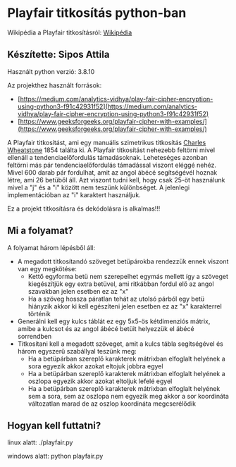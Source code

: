 # Playfair titkosítás python-ban

Wikipédia a Playfair titkosításról: [Wikipédia](https://en.wikipedia.org/wiki/Playfair_cipher)

## Készítette: Sipos Attila

Használt python verzió: 3.8.10

Az projekthez használt források:
- [https://medium.com/analytics-vidhya/play-fair-cipher-encryption-using-python3-f91c42931f52](https://medium.com/analytics-vidhya/play-fair-cipher-encryption-using-python3-f91c42931f52)
- [https://www.geeksforgeeks.org/playfair-cipher-with-examples/](https://www.geeksforgeeks.org/playfair-cipher-with-examples/)

A Playfair titkosítást, ami egy manuális szimetrikus titkosítás [Charles Wheatstone](https://en.wikipedia.org/wiki/Charles_Wheatstone) 1854 találta ki. A Playfair titkosítást nehezebb feltörni mivel ellenáll a tendenciaelőfordulás támadásoknak. Leheteséges azonban feltörni más pár tendenciaelőfordulás támadással viszont eléggé nehéz. Mivel 600 darab pár fordulhat, amit az angol ábécé segítségévél hoznak létre, ami 26 betüből áll. Azt viszont tudni kell, hogy csak 25-öt használunk mivel a "j" és a "i" között nem teszünk különbséget. A jelenlegi implementációban az "i" karaktert használjuk.

Ez a projekt titkosításra és dekódolásra is alkalmas!!!

## Mi a folyamat?

A folyamat három lépésből áll:
- A megadott titkosítandó szöveget betüpárokba rendezzük ennek viszont van egy megkötése:
    - Kettő egyforma betü nem szerepelhet egymás mellett így a szöveget kiegészítjük egy extra betüvel, ami ritkábban fordul elő az angol szavakban jelen esetben ez az "x"
    - Ha a szöveg hossza páratlan tehát az utolsó párból egy betü hiányzik akkor ki kell egészíteni jelen esetben ez az "x" karakterrel történik
- Generálni kell egy kulcs táblát ez egy 5x5-ös kétdimenziós mátrix, amibe a kulcsot és az angol ábécé betüit helyezzük el ábécé sorrendben
- Titkosítani kell a megadott szöveget, amit a kulcs tábla segítségével és három egyszerű szabállyal teszünk meg:
    - Ha a betüpárban szereplő karakterek mátrixban elfoglalt helyének a sora egyezik akkor azokat eltojuk jobbra egyel
    - Ha a betüpárban szereplő karakterek mátrixban elfoglalt helyének a oszlopa egyezik akkor azokat eltoljuk lefelé egyel
    - Ha a betüpárban szereplő karakterek mátrixban elfoglalt helyének sem a sora, sem az oszlopa nem egyezik meg akkor a sor koordináta változatlan marad de az oszlop koordináta megcserélődik

## Hogyan kell futtatni?

linux alatt: ./playfair.py

windows alatt: python playfair.py
